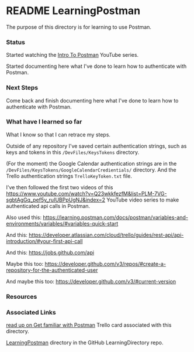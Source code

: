 # README LearningPostman

The purpose of this directory is for learning to use Postman.

### Status
Started watching the [Intro To Postman](https://www.youtube.com/playlist?list=PLM-7VG-sgbtAgGq_pef5y_ruIUBPpUgNJ) YouTube series.

Started documenting here what I've done to learn how to authenticate with Postman.

### Next Steps
Come back and finish documenting here what I've done to learn how to authenticate with Postman.

### What have I learned so far
What I know so that I can retrace my steps.

Outside of any repository I've saved certain authentication strings, such as keys and tokens in this `/DevFiles/KeysTokens` directory.

(For the moment) the Google Calendar authentication strings are in the  `/DevFiles/KeysTokens/GoogleCalendarCredientials/` directory. And the Trello authentication strings `TrelloKeyToken.txt` file.

I've then followed the first two videos of this https://www.youtube.com/watch?v=Q23wkkfezfM&list=PLM-7VG-sgbtAgGq_pef5y_ruIUBPpUgNJ&index=2 YouTube video series to make authenticated api calls in Postman.

Also used this:
https://learning.postman.com/docs/postman/variables-and-environments/variables/#variables-quick-start

And this:
https://developer.atlassian.com/cloud/trello/guides/rest-api/api-introduction/#your-first-api-call

And this:
https://jobs.github.com/api

Maybe this too:
https://developer.github.com/v3/repos/#create-a-repository-for-the-authenticated-user

And maybe this too:
https://developer.github.com/v3/#current-version

### Resources

### Associated Links
[read up on Get familiar with Postman](https://trello.com/c/mmkFuAOA/218-read-up-on-get-familiar-with-postman) Trello card associated with this directory.

[LearningPostman](https://github.com/JamieBort/LearningDirectory/tree/master/Postman/LearningPostman) directory in the GitHub LearningDirectory repo.